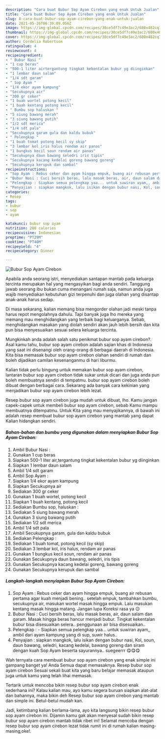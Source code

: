 ```yaml
---
description: "Cara buat Bubur Sop Ayam Cirebon yang enak Untuk Jualan"
title: "Cara buat Bubur Sop Ayam Cirebon yang enak Untuk Jualan"
slug: 8-cara-buat-bubur-sop-ayam-cirebon-yang-enak-untuk-jualan
date: 2021-05-26T06:39:09.056Z
image: https://img-global.cpcdn.com/recipes/30ce5df7c49e3ac2/680x482cq70/bubur-sop-ayam-cirebon-foto-resep-utama.jpg
thumbnail: https://img-global.cpcdn.com/recipes/30ce5df7c49e3ac2/680x482cq70/bubur-sop-ayam-cirebon-foto-resep-utama.jpg
cover: https://img-global.cpcdn.com/recipes/30ce5df7c49e3ac2/680x482cq70/bubur-sop-ayam-cirebon-foto-resep-utama.jpg
author: Cordelia Robertson
ratingvalue: 4
reviewcount: 4
recipeingredient:
- " Bubur Nasi "
- "1 cup beras"
- "500-1 liter airtergantung tingkat kekentalan bubur yg diinginkan"
- "1 lembar daun salam"
- "1/4 sdt garam"
- " Sop Ayam "
- "1/4 ekor ayam kampung"
- "Secukupnya air"
- "300 gr ceker"
- "1 buah wortel potong kecil"
- "1 buah kentang potong kecil"
- " Bumbu sop haluskan "
- "5 siung bawang merah"
- "3 siung bawang putih"
- "1/2 sdt merica"
- "1/4 sdt pala"
- "Secukupnya garam gula dan kaldu bubuk"
- " Pelengkap "
- "1 buah tomat potong kecil sy skip"
- "3 lembar kol iris halus rendam air panas"
- "1 bungkus kecil soun rendam air panas"
- "Secukupnya daun bawang seledri iris tipis"
- "Secukupnya kacang kedelai goreng bawang goreng"
- "Secukupnya kerupuk dan sambal"
recipeinstructions:
- "Sop Ayam : Rebus ceker dan ayam hingga empuk, buang air rebusan pertama agar kuah menjadi bening.. setelah empuk, tambahkan bumbu, secukupnya air, masukan wortel masak hingga empuk. Lalu masukan kentang masak hingga matang. Jangan lupa Koreksi rasa ya 😉"
- "Bubur Nasi : Cuci bersih beras, lalu masak beras, air, daun salam dan garam. Masak hingga beras hancur menjadi bubur. Tingkat kekentalan bubur bisa disesuaikan selera.. penggunaan air bisa disesuaikan.."
- "Pelengkap : Siapkan semua pelengkap yaa... untuk suwiran ayam,, ambil dari ayam kampung yang di sup, suwir halus.."
- "Penyajian : siapkan mangkok, lalu isikan dengan bubur nasi, Kol, soun, daun bawang, seledri, kacang kedelai, bawang goreng dan siram dengan kuah Sop Ayam beserta sayurannya.. suegeerrr 😋😋😋"
categories:
- Resep
tags:
- bubur
- sop
- ayam

katakunci: bubur sop ayam 
nutrition: 208 calories
recipecuisine: Indonesian
preptime: "PT29M"
cooktime: "PT40M"
recipeyield: "4"
recipecategory: Dinner

---
```



![Bubur Sop Ayam Cirebon](https://img-global.cpcdn.com/recipes/30ce5df7c49e3ac2/680x482cq70/bubur-sop-ayam-cirebon-foto-resep-utama.jpg)

Apabila anda seorang istri, menyediakan santapan mantab pada keluarga tercinta merupakan hal yang mengasyikan bagi anda sendiri. Tanggung jawab seorang ibu bukan cuma menangani rumah saja, namun anda juga wajib menyediakan kebutuhan gizi terpenuhi dan juga olahan yang disantap anak-anak harus sedap.

Di masa  sekarang, kalian memang bisa mengorder olahan jadi meski tanpa harus repot mengolahnya dahulu. Tapi banyak juga lho mereka yang memang mau menghidangkan yang terbaik bagi keluarganya. Sebab, menghidangkan masakan yang diolah sendiri akan jauh lebih bersih dan kita pun bisa menyesuaikan sesuai selera keluarga tercinta. 



Mungkinkah anda adalah salah satu penikmat bubur sop ayam cirebon?. Asal kamu tahu, bubur sop ayam cirebon adalah sajian khas di Indonesia yang saat ini disenangi oleh orang-orang di berbagai daerah di Indonesia. Kita bisa memasak bubur sop ayam cirebon olahan sendiri di rumah dan boleh dijadikan camilan kesenanganmu di hari liburmu.

Kalian tidak perlu bingung untuk memakan bubur sop ayam cirebon, lantaran bubur sop ayam cirebon tidak sukar untuk dicari dan juga anda pun boleh membuatnya sendiri di tempatmu. bubur sop ayam cirebon boleh dibuat dengan berbagai cara. Sekarang ada banyak cara kekinian yang menjadikan bubur sop ayam cirebon lebih lezat.

Resep bubur sop ayam cirebon juga mudah untuk dibuat, lho. Kamu jangan capek-capek untuk membeli bubur sop ayam cirebon, sebab Kamu mampu membuatnya ditempatmu. Untuk Kita yang mau menyajikannya, di bawah ini adalah resep membuat bubur sop ayam cirebon yang mantab yang dapat Kalian hidangkan sendiri.

<!--inarticleads1-->

##### Bahan-bahan dan bumbu yang digunakan dalam menyiapkan Bubur Sop Ayam Cirebon:

1. Ambil  Bubur Nasi :
1. Gunakan 1 cup beras
1. Siapkan 500-1 liter air,tergantung tingkat kekentalan bubur yg diinginkan
1. Siapkan 1 lembar daun salam
1. Ambil 1/4 sdt garam
1. Ambil  Sop Ayam :
1. Siapkan 1/4 ekor ayam kampung
1. Siapkan Secukupnya air
1. Sediakan 300 gr ceker
1. Gunakan 1 buah wortel, potong kecil
1. Siapkan 1 buah kentang, potong kecil
1. Sediakan  Bumbu sop, haluskan :
1. Sediakan 5 siung bawang merah
1. Gunakan 3 siung bawang putih
1. Sediakan 1/2 sdt merica
1. Ambil 1/4 sdt pala
1. Ambil Secukupnya garam, gula dan kaldu bubuk
1. Sediakan  Pelengkap :
1. Sediakan 1 buah tomat, potong kecil (sy skip)
1. Sediakan 3 lembar kol, iris halus, rendam air panas
1. Gunakan 1 bungkus kecil soun, rendam air panas
1. Gunakan Secukupnya daun bawang, seledri, iris tipis
1. Gunakan Secukupnya kacang kedelai goreng, bawang goreng
1. Gunakan Secukupnya kerupuk dan sambal




<!--inarticleads2-->

##### Langkah-langkah menyiapkan Bubur Sop Ayam Cirebon:

1. Sop Ayam : Rebus ceker dan ayam hingga empuk, buang air rebusan pertama agar kuah menjadi bening.. setelah empuk, tambahkan bumbu, secukupnya air, masukan wortel masak hingga empuk. Lalu masukan kentang masak hingga matang. Jangan lupa Koreksi rasa ya 😉
1. Bubur Nasi : Cuci bersih beras, lalu masak beras, air, daun salam dan garam. Masak hingga beras hancur menjadi bubur. Tingkat kekentalan bubur bisa disesuaikan selera.. penggunaan air bisa disesuaikan..
1. Pelengkap : - Siapkan semua pelengkap yaa... untuk suwiran ayam,, ambil dari ayam kampung yang di sup, suwir halus..
1. Penyajian : siapkan mangkok, lalu isikan dengan bubur nasi, Kol, soun, daun bawang, seledri, kacang kedelai, bawang goreng dan siram dengan kuah Sop Ayam beserta sayurannya.. suegeerrr 😋😋😋




Wah ternyata cara membuat bubur sop ayam cirebon yang enak simple ini gampang banget ya! Anda Semua dapat memasaknya. Resep bubur sop ayam cirebon Sesuai sekali buat kita yang baru belajar memasak ataupun juga untuk kamu yang telah lihai memasak.

Tertarik untuk mencoba bikin resep bubur sop ayam cirebon enak sederhana ini? Kalau kalian mau, ayo kamu segera buruan siapkan alat-alat dan bahannya, maka bikin deh Resep bubur sop ayam cirebon yang mantab dan simple ini. Betul-betul mudah kan. 

Jadi, ketimbang kalian berlama-lama, ayo kita langsung bikin resep bubur sop ayam cirebon ini. Dijamin kamu gak akan menyesal sudah bikin resep bubur sop ayam cirebon mantab tidak ribet ini! Selamat mencoba dengan resep bubur sop ayam cirebon lezat tidak rumit ini di rumah kalian masing-masing,oke!.

